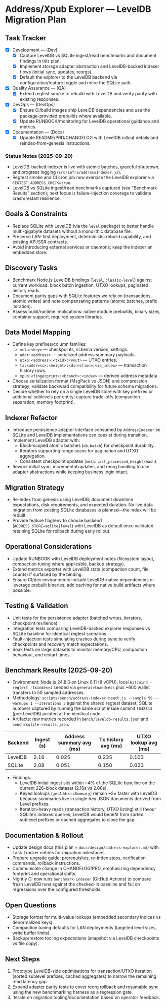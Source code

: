 # Address/Xpub Explorer — LevelDB Migration Plan

## Task Tracker
- [x] Development — (Dev)
  - [x] Capture LevelDB vs SQLite ingest/read benchmarks and document findings in this plan.
  - [x] Implement storage adapter abstraction and LevelDB-backed indexer flows (initial sync, updates, reorgs).
  - [x] Default the explorer to the LevelDB backend via configuration/feature toggle and retire the SQLite path.
- [x] Quality Assurance — (QA)
  - [x] Extend regtest smoke to rebuild with LevelDB and verify parity with existing responses.
- [x] DevOps — (DevOps)
  - [x] Ensure CI/build images ship LevelDB dependencies and use the package-provided prebuilds where available.
  - [x] Update RUNBOOK/monitoring for LevelDB operational guidance and metrics.
- [x] Documentation — (Docs)
  - [x] Update README/PRD/CHANGELOG with LevelDB rollout details and reindex-from-genesis instructions.

### Status Notes (2025-09-20)
- LevelDB-backed indexer is live with atomic batches, graceful shutdown, and progress logging (`src/infra/addressIndexer.js`).
- Regtest smoke and CI cron job now exercise the LevelDB explorer via `REGTEST_ADDRESS_CHECK=true`.
- LevelDB vs SQLite ingest/read benchmarks captured (see "Benchmark Results" section); next focus is failure-injection coverage to validate crash/restart resilience.

## Goals & Constraints
- Replace SQLite with LevelDB (via the `level` package) to better handle multi-gigabyte datasets without a monolithic database file.
- Preserve LAN-first deployment, deterministic rebuild capability, and existing API/SSR contracts.
- Avoid introducing external services or daemons; keep the indexer an embedded store.

## Discovery Tasks
- Benchmark Node.js LevelDB bindings (`level`, `classic-level`) against current workload: block batch ingestion, UTXO lookups, paginated history reads.
- Document parity gaps with SQLite features we rely on (transactions, atomic writes) and note compensating patterns (atomic batches, prefix iteration).
- Assess build/runtime implications: native module prebuilds, binary sizes, container support, required system libraries.

## Data Model Mapping
- Define key prefixes/column families:
  - `meta:<key>` — checkpoints, schema version, settings.
  - `addr:<address>` — serialized address summary payloads.
  - `utxo:<address>:<txid>:<vout>` — UTXO entries.
  - `tx:<address>:<height>:<direction>:<io_index>` — transaction history rows.
  - `xpub:<fingerprint>:<branch>:<index>` — derived address metadata.
- Choose serialization format (MsgPack vs JSON) and compression strategy; validate backward compatibility for future schema migrations.
- Decide whether to rely on a single LevelDB store with key prefixes or additional sublevels per entity; capture trade-offs (compaction separation, memory footprint).

## Indexer Refactor
- Introduce persistence adapter interface consumed by `AddressIndexer` so SQLite and LevelDB implementations can coexist during transition.
- Implement LevelDB adapter with:
  - Block-scoped atomic batches (`db.batch`) for checkpoint durability.
  - Iterators supporting range scans for pagination and UTXO aggregation.
  - Consistent checkpoint updates (`meta:last_processed_height/hash`).
- Rework initial sync, incremental updates, and reorg handling to use adapter abstractions while keeping business logic intact.

## Migration Strategy
- Re-index from genesis using LevelDB; document downtime expectations, disk requirements, and expected duration. No live data migration from existing SQLite databases is planned—the index will be rebuilt.
- Provide feature flag/env to choose backend (`ADDRESS_STORE=sqlite|level`) with LevelDB as default once validated, retaining SQLite for rollback during early rollout.

## Operational Considerations
- Update RUNBOOK with LevelDB deployment notes (filesystem layout, compaction tuning where applicable, backup strategy).
- Extend metrics exporter with LevelDB stats (compaction count, file counts) if surfaced by the binding.
- Ensure CI/dev environments include LevelDB-native dependencies or leverage prebuilt binaries; add caching for native build artifacts where possible.

## Testing & Validation
- Unit tests for the persistence adapter (batched writes, iterators, checkpoint resilience).
- Integration tests comparing LevelDB-backed explorer responses vs SQLite baseline for identical regtest scenarios.
- Fault-injection tests simulating crashes during sync to verify checkpoints and recovery match expectations.
- Soak tests on large datasets to monitor memory/CPU, compaction behaviour, and restart times.

## Benchmark Results (2025-09-20)
- Environment: Node.js 24.8.0 on Linux 6.11 (8 vCPU), local `bitcoind -regtest -txindex=1` seeded via `generatetoaddress` plus ~600 wallet transfers to 50 sampled addresses.
- Methodology: `scripts/bench/address-indexer-bench.js --sample 50 --warmups 1 --iterations 3` against the shared regtest dataset; SQLite numbers captured by running the same script inside commit `f842843` (pre-LevelDB) pointed at the identical node.
- Artifacts: raw metrics recorded in `bench/leveldb-results.json` and `bench/sqlite-results.json`.

| Backend | Ingest (s) | Address summary avg (ms) | Tx history avg (ms) | UTXO lookup avg (ms) |
| --- | --- | --- | --- | --- |
| LevelDB | 2.16 | 0.025 | 0.235 | 0.103 |
| SQLite | 2.08 | 0.051 | 0.150 | 0.023 |

- Findings:
  - LevelDB initial ingest sits within ~4% of the SQLite baseline on the current 226-block dataset (2.16s vs 2.08s).
  - Keyed lookups (`getAddressSummary`) remain ~2× faster with LevelDB because summaries live in single-key JSON documents derived from Level prefixes.
  - Iteration-heavy reads (transaction history, UTXO listing) still favour SQLite’s indexed queries; LevelDB would benefit from sorted sublevel prefixes or cached aggregates to close the gap.

## Documentation & Rollout
- Update design docs (this plan + `docs/design/address-explorer.md`) with Task Tracker entries for migration milestones.
- Prepare upgrade guide: prerequisites, re-index steps, verification commands, rollback instructions.
- Communicate change in CHANGELOG/PRD, emphasizing dependency footprint and operational shifts.
- Nightly CI now runs `benchmark-indexer` (GitHub Actions) to compare fresh LevelDB runs against the checked-in baseline and fail on regressions over the configured thresholds.

## Open Questions
- Storage format for multi-value lookups (embedded secondary indices vs denormalized keys).
- Compaction tuning defaults for LAN deployments (targeted level sizes, write buffer limits).
- Backup/restore tooling expectations (snapshot via LevelDB checkpoints vs file copy).

## Next Steps
1. Prototype LevelDB-side optimisations for transaction/UTXO iteration (sorted sublevel prefixes, cached aggregates) to narrow the remaining read latency gap.
2. Expand adapter parity tests to cover reorg rollback and resumable sync using the new benchmarking harness as a regression gate.
3. Iterate on migration tooling/documentation based on operator feedback.
